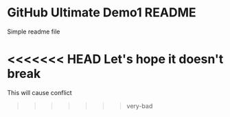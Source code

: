 # GitHub Ultimate Demo1 README

Simple readme file

<<<<<<< HEAD
Let's hope it doesn't break
=======
This will cause conflict
>>>>>>> very-bad
